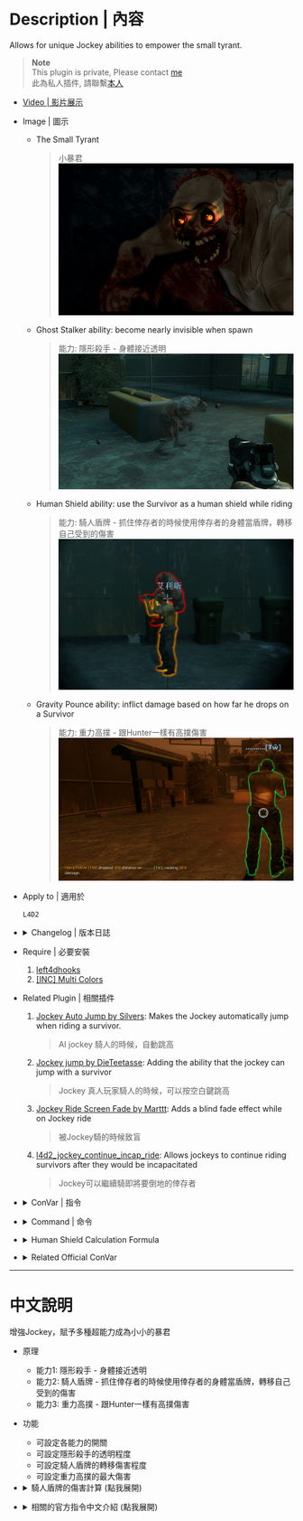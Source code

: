 # Description | 內容
Allows for unique Jockey abilities to empower the small tyrant.

> __Note__ <br/>
This plugin is private, Please contact [me](https://github.com/fbef0102/Game-Private_Plugin#私人插件列表-private-plugins-list)<br/>
此為私人插件, 請聯繫[本人](https://github.com/fbef0102/Game-Private_Plugin#私人插件列表-private-plugins-list)

* [Video | 影片展示](https://youtu.be/2lkefzNmEsk)

* Image | 圖示
	* The Small Tyrant
		> 小暴君
		<br/>![l4d2_Sinister_Jockey_0](image/l4d2_Sinister_Jockey_0.jpg)
	* Ghost Stalker ability: become nearly invisible when spawn
		> 能力: 隱形殺手 - 身體接近透明
		<br/>![l4d2_Sinister_Jockey_1](image/l4d2_Sinister_Jockey_1.jpg)
	* Human Shield ability: use the Survivor as a human shield while riding
		> 能力: 騎人盾牌 - 抓住倖存者的時候使用倖存者的身體當盾牌，轉移自己受到的傷害
		<br/>![l4d2_Sinister_Jockey_2](image/l4d2_Sinister_Jockey_2.jpg)
	* Gravity Pounce ability: inflict damage based on how far he drops on a Survivor
		> 能力: 重力高撲 - 跟Hunter一樣有高撲傷害
		<br/>![l4d2_Sinister_Jockey_3](image/l4d2_Sinister_Jockey_3.jpg)

* Apply to | 適用於
	```
	L4D2
	```

* <details><summary>Changelog | 版本日誌</summary>

	```php
	//Mortiegama @ 2014
	//HarryPotter @ 2022-2023
	```
	* v1.1h (2023-2-14)
		* Rename all cvars
		* Remake Human Shield ability and make new damage calculation formula

	* v1.0h (2023-1-31)
		* Request by Shadow
		* Remake code, convert code to latest syntax
		* Fix warnings when compiling on SourceMod 1.11.
		* Optimize code and improve performance
		* Delete "Bacterial Feet ability", "Marionette ability", "Rodeo Jump ability", they cause too many bugs.
		* Replace Gamedata with left4dhooks

	* v1.3
		* [Original Plugin by Mortiegama](https://forums.alliedmods.net/showthread.php?t=234267)
</details>

* Require | 必要安裝
	1. [left4dhooks](https://forums.alliedmods.net/showthread.php?t=321696)
	2. [[INC] Multi Colors](https://github.com/fbef0102/L4D1_2-Plugins/releases/tag/Multi-Colors)

* Related Plugin | 相關插件
	1. [Jockey Auto Jump by Silvers](https://forums.alliedmods.net/showthread.php?t=316613): Makes the Jockey automatically jump when riding a survivor.
		> AI jockey 騎人的時候，自動跳高
	2. [Jockey jump by DieTeetasse](https://forums.alliedmods.net/showthread.php?t=122213): Adding the ability that the jockey can jump with a survivor
		> Jockey 真人玩家騎人的時候，可以按空白鍵跳高
	3. [Jockey Ride Screen Fade by Marttt](https://forums.alliedmods.net/showthread.php?t=334143): Adds a blind fade effect while on Jockey ride
		> 被Jockey騎的時候致盲
	4. [l4d2_jockey_continue_incap_ride](/Plugin_插件/Jockey_Jockey/l4d2_jockey_continue_incap_ride): Allows jockeys to continue riding survivors after they would be incapacitated
		> Jockey可以繼續騎即將要倒地的倖存者

* <details><summary>ConVar | 指令</summary>

	* cfg/sourcemod/l4d2_Sinister_Jockey.cfg
		```php
		// If 1, Enables the Ghost Stalker ability, allowing the Jockey to become nearly invisible.
		l4d2_Sinister_Jockey_ghoststalker_enable "1"

		// Modifies the opacity of the Jockey to become closer to invisible (0-255)
		l4d2_Sinister_Jockey_ghoststalker_visibility "100"

		// Maximum amount of damage the Jockey can inflict while dropping (Should be Survivor health max).
		l4d2_Sinister_Jockey_gravitypounce_cap "100"

		// If 1, Enables the Gravity Pounce ability, the Jockey can inflict damage based on how far he drops on a Survivor.
		l4d2_Sinister_Jockey_gravitypounce_enable "1"

		// Amount to multiply the damage dealt by the Jockey when dropping.
		l4d2_Sinister_Jockey_gravitypounce_multiplier "1.0"

		// Damage that inflicted to the Survivor while Human Shield ability enabled.
		// Damge = the damage jockey received / this cvar valve (0=No damage)
		l4d2_Sinister_Jockey_humanshield_divisor "30.0"

		// If 1, Enables the Human Shield ability, the Jockey can use the Survivor as a human shield while riding.
		l4d2_Sinister_Jockey_humanshield_enable "1"

		// Percent of damage the Jockey avoids using a Survivor as a shield.
		l4d2_Sinister_Jockey_humanshield_percent "0.7"
		```
</details>

* <details><summary>Command | 命令</summary>

	None
</details>

* <details><summary>Human Shield Calculation Formula</summary>
	
	> Example: Jockey gets AWP shot while riding a survivor<br/>
	AWP 1 shot damage = 90<br/>
	Jockey receive damage = 90 * 0.7 = 63<br/>
	Survivor receive damage = 63 / 30.0 = 2.1<br/>
	```php
	l4d2_Sinister_Jockey_humanshield_divisor "30.0"
	l4d2_Sinister_Jockey_humanshield_enable "1"
	l4d2_Sinister_Jockey_humanshield_percent "0.7"
	```
</details>

* <details><summary>Related Official ConVar</summary>

	* write down the follong cvars in cfg/server.cfg
		```php
		// Jockey Movement Speed (default: 250, maximum: 450)
		sm_cvar z_jockey_speed 		"250"

		// Jockey Riding Speed, speed = survivor speed * 0.8 (default: 0.8, maximum: 1.0)
		sm_cvar z_jockey_control_max "0.8"
		sm_cvar z_jockey_control_min "0.8"
		```
</details>

- - - -
# 中文說明
增強Jockey，賦予多種超能力成為小小的暴君

* 原理
	* 能力1: 隱形殺手 - 身體接近透明
	* 能力2: 騎人盾牌 - 抓住倖存者的時候使用倖存者的身體當盾牌，轉移自己受到的傷害
	* 能力3: 重力高撲 - 跟Hunter一樣有高撲傷害

* 功能
	* 可設定各能力的開關
	* 可設定隱形殺手的透明程度
	* 可設定騎人盾牌的轉移傷害程度
	* 可設定重力高撲的最大傷害

* <details><summary>騎人盾牌的傷害計算 (點我展開)</summary>
	
	> 舉例: Jockey 騎倖存者的時被AWP射中一槍<br/>
	AWP 一槍傷害 = 90<br/>
	Jockey 受到的傷害 = 90 * 0.7 = 63<br/>
	倖存者 受到的傷害 = 63 / 30.0 = 2.1<br/>
	```php
	l4d2_Sinister_Jockey_humanshield_divisor "30.0"
	l4d2_Sinister_Jockey_humanshield_enable "1"
	l4d2_Sinister_Jockey_humanshield_percent "0.7"
	```
</details>

* <details><summary>相關的官方指令中文介紹 (點我展開)</summary>

	* 以下指令寫入文件 cfg/server.cfg，可自行調整
		```php
		// Jockey 移動速度 (預設: 250, 最大: 450)
		sm_cvar z_jockey_speed "250"

		// Jockey 騎人的速度調整, 速度為人類速度210 * 0.8, 因此數值1.0的時候, 騎人速度等同於人類速度210 
		// 預設: 0.8, 最大: 1.0
		sm_cvar z_jockey_control_max "0.8"
		sm_cvar z_jockey_control_min "0.8"
		```
</details>